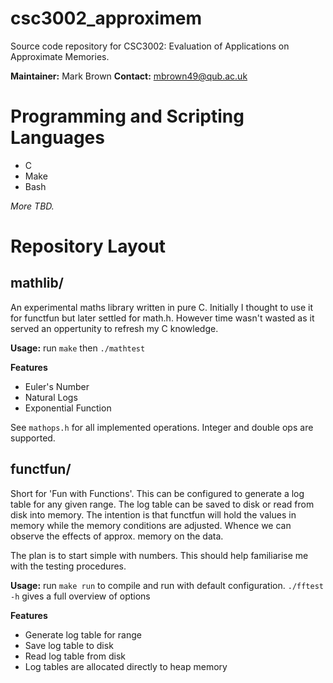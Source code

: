 # csc3002_approximem

Source code repository for CSC3002: Evaluation of Applications on Approximate
Memories.

**Maintainer:** Mark Brown
**Contact:** mbrown49@qub.ac.uk

# Programming and Scripting Languages
* C
* Make
* Bash

*More TBD.*

# Repository Layout

## mathlib/
An experimental maths library written in pure C. Initially I thought to use it for
functfun but later settled for math.h. However time wasn't wasted as it served an
oppertunity to refresh my C knowledge.

**Usage:** run `make` then `./mathtest`

**Features**
* Euler's Number
* Natural Logs
* Exponential Function

See `mathops.h` for all implemented operations. Integer and double ops are
supported.

## functfun/
Short for 'Fun with Functions'. This can be configured to generate a log table
for any given range. The log table can be saved to disk or read from disk into
memory. The intention is that functfun will hold the values in memory while
the memory conditions are adjusted. Whence we can observe the effects of approx.
memory on the data.

The plan is to start simple with numbers. This should help familiarise me with
the testing procedures.

**Usage:** run `make run` to compile and run with default configuration.
`./fftest -h` gives a full overview of options

**Features**
* Generate log table for range
* Save log table to disk
* Read log table from disk
* Log tables are allocated directly to heap memory

